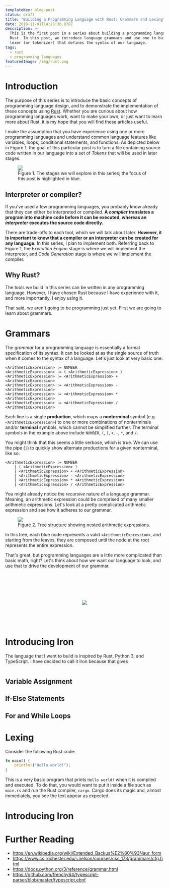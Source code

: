 ```yaml
---
templateKey: blog-post
status: draft
title: "Building a Programming Language with Rust: Grammars and Lexing"
date: 2018-11-01T14:25:30.878Z
description: >-
  This is the first post in a series about building a programming language with
  Rust. In this post, we introduce language grammars and use one to build a
  lexer (or tokenizer) that defines the syntax of our language.
tags:
  - rust
  - programming languages
featuredImage: /img/rust.png
---
```


# Introduction

The purpose of this series is to introduce the basic concepts of programming language design, and to demonstrate 
the implementation of these concepts using [Rust](https://www.rust-lang.org/). Whether you are curious about how programming languages work, 
want to make your own, or just want to learn more about Rust, it is my hope that you will find these articles useful.

I make the assumption that you have experience using one or more programming languages and understand common
language features like variables, loops, conditional statements, and functions. As depicted below in Figure 1, 
the goal of this particular post is to turn a file containing source code written in our language into a set of 
*Tokens* that will be used in later stages.

<figure>
    <img class="post-image" src="/img/compiler.svg" />
    <figcaption>Figure 1. The stages we will explore in this series; the focus of this post is highlighted in blue.</figcaption>
</figure>

## Interpreter or compiler?

If you've used a few programming languages, you probably know already that they can either be interpreted or compiled.
**A *compiler* translates a program into machine code before it can be executed, whereas an *interpreter* executes the
source code directly.**

There are trade-offs to each tool, which we will talk about later. **However, it is important to know that a compiler 
or an interpreter can be created for any language.** In this series, I plan to implement both. Referring back to 
Figure 1, the *Execution Engine* stage is where we will implement the interpreter, and *Code Generation* stage 
is where we will implement the compiler.

## Why Rust?

The tools we build in this series can be written in any programming language. However, I have chosen Rust because I have
experience with it, and more importantly, I enjoy using it.

That said, we aren't going to be programming just yet. First we are going to learn about grammars.

# Grammars

The *grammar* for a programming language is essentially a formal specification of its syntax. It can be looked at as 
the single source of truth when it comes to the syntax of a language. Let's just look at very basic one:

```
<ArithmeticExpression> := NUMBER
<ArithmeticExpression> := ( <ArithmeticExpression> )
<ArithmeticExpression> := <ArithmeticExpression> + <ArithmeticExpression>
<ArithmeticExpression> := <ArithmeticExpression> - <ArithmeticExpression>
<ArithmeticExpression> := <ArithmeticExpression> * <ArithmeticExpression>
<ArithmeticExpression> := <ArithmeticExpression> / <ArithmeticExpression>
```

Each line is a single **production**, which maps a **nonterminal** symbol (e.g. `<ArithmeticExpression>`) 
to one or more combinations of nonterminals and/or **terminal** symbols, which cannot be simplified further. The terminal 
symbols in the example above include `NUMBER`, `(`, `)`, `+`, `-`, `*`, and `/`. 

You might think that this seems a little verbose, which is true. We can use the pipe (`|`) to quickly show alternate
productions for a given nonterminal, like so:

```
<ArithmeticExpression> := NUMBER
    | ( <ArithmeticExpression> )
    | <ArithmeticExpression> + <ArithmeticExpression>
    | <ArithmeticExpression> - <ArithmeticExpression>
    | <ArithmeticExpression> * <ArithmeticExpression>
    | <ArithmeticExpression> / <ArithmeticExpression>
```

You might already notice the *recursive* nature of a language grammar. Meaning, an arithmetic expression could 
be comprised of many smaller arithmetic expressions. Let's look at a pretty complicated arithmetic expression and
see how it adheres to our grammar.

<figure>
    <img class="post-image" src="/img/expr.svg" />
    <figcaption>Figure 2. Tree structure showing nested arithmetic expressions.</figcaption>
</figure>

In this tree, each blue node represents a valid `<ArithmeticExpression>`, and starting from the leaves, they are
composed until the node at the root represents the entire expression. 

That's great, but programming languages
are a little more complicated than basic math, right? Let's think about how we want our language to look, and
use that to drive the development of our grammar.

<div style="display: flex; justify-content: center; margin: 100px 0">
    <img src="/img/iron.svg" />
</div>

# Introducing Iron

The language that I want to build is inspired by Rust, Python 3, and TypeScript. I have decided to call it Iron because
that gives

```

```

## Variable Assignment

## If-Else Statements

## For and While Loops

# Lexing

Consider the following Rust code:

```rust
fn main() {
    println!("Hello world!");
}
```

This is a very basic program that prints `Hello world!` when it is compiled and executed. To do that,
you would want to put it inside a file such as `main.rs` and run the Rust compiler, `cargo`. Cargo
does its magic and, almost immediately, you see the text appear as expected.

# Introducing Iron

# Further Reading

* https://en.wikipedia.org/wiki/Extended_Backus%E2%80%93Naur_form
* https://www.cs.rochester.edu/~nelson/courses/csc_173/grammars/cfg.html
* https://docs.python.org/3/reference/grammar.html
* https://github.com/frenchy64/typescript-parser/blob/master/typescript.ebnf